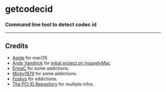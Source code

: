 # getcodecid
### Command line tool to detect codec id
---
## Credits
- [Apple](https://www.apple.com) for macOS
- [Andy Vandijick](https://github.com/andyvand) for [initial project on InsanelyMac](http://www.insanelymac.com/forum/topic/285277-getcodecid-command-line-tool-to-detect-codec-id "InsanelyMac")
- [ErmaC](https://www.insanelymac.com/forum/profile/364799-ermac/) for some addictions.
- [Micky1979](https://github.com/Micky1979) for some addictions.
- [Foskvs](https://github.com/foskvs) for addictions.
- [The PCI ID Repository](http://pci-ids.ucw.cz) for multiple infos.
